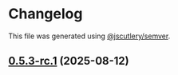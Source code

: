 # Changelog

This file was generated using [@jscutlery/semver](https://github.com/jscutlery/semver).

## [0.5.3-rc.1](https://github.com/Sitecore-PD/sitecore.cloudsdk.js/compare/events-0.5.3-rc.0...events-0.5.3-rc.1) (2025-08-12)
